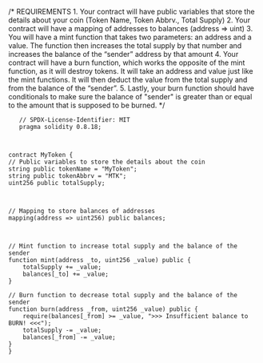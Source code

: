
/*
       REQUIREMENTS
    1. Your contract will have public variables that store the details about your coin (Token Name, Token Abbrv., Total Supply)
    2. Your contract will have a mapping of addresses to balances (address => uint)
    3. You will have a mint function that takes two parameters: an address and a value. 
       The function then increases the total supply by that number and increases the balance 
       of the “sender” address by that amount
    4. Your contract will have a burn function, which works the opposite of the mint function, as it will destroy tokens. 
       It will take an address and value just like the mint functions. It will then deduct the value from the total supply 
       and from the balance of the “sender”.
    5. Lastly, your burn function should have conditionals to make sure the balance of "sender" is greater than or equal 
       to the amount that is supposed to be burned.
*/




       // SPDX-License-Identifier: MIT
       pragma solidity 0.8.18;



    contract MyToken {
    // Public variables to store the details about the coin
    string public tokenName = "MyToken";
    string public tokenAbbrv = "MTK";
    uint256 public totalSupply;

    

    // Mapping to store balances of addresses
    mapping(address => uint256) public balances;

    

    // Mint function to increase total supply and the balance of the sender
    function mint(address _to, uint256 _value) public {
        totalSupply += _value;
        balances[_to] += _value;
    }

    // Burn function to decrease total supply and the balance of the sender
    function burn(address _from, uint256 _value) public {
        require(balances[_from] >= _value, ">>> Insufficient balance to BURN! <<<");
        totalSupply -= _value;
        balances[_from] -= _value;
    }
    }

